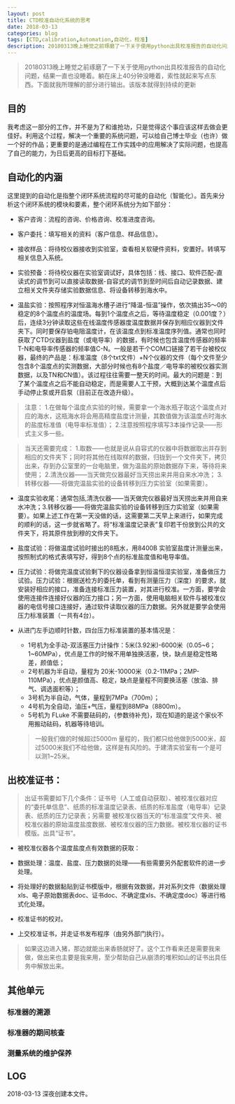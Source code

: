 ```yaml
---
layout: post
title: CTD校准自动化系统的思考
date: 2018-03-13
categories: blog
tags: [CTD,calibration,Automation,自动化，校准]
description: 20180313晚上睡觉之前琢磨了一下关于使用python出具校准报告的自动化问题，结果一直也没睡着。躺在床上40分钟没睡着，索性就起来写点东西。下面就我所理解的部分进行输出。该版本就得到持续的更新。
---
```


> 20180313晚上睡觉之前琢磨了一下关于使用python出具校准报告的自动化问题，结果一直也没睡着。躺在床上40分钟没睡着，索性就起来写点东西。下面就我所理解的部分进行输出。该版本就得到持续的更新

## 目的
我考虑这一部分的工作，并不是为了和谁抢功，只是觉得这个事应该这样去做会更佳好。利用这个过程，解决一个重要的系统问题，可以给自己博士毕业（也许）做一个好的作品；更重要的是通过编程在工作实践中的应用解决了实际问题，也提高了自己的能力，为日后更高的目标打下基础。

## 自动化的内涵
这里提到的自动化是指整个闭环系统流程的尽可能的自动化（智能化）。首先来分析这个闭环系统的模块和要素，整个闭环系统分为如下部分：

- 客户咨询：流程的咨询、价格咨询、校准进度咨询。

- 客户委托：填写相关的资料（客户信息、样品信息）。

- 接收样品：将待校仪器接收到实验室，查看相关软硬件资料，安置好。转填写相关信息入系统。

- 实验预备：将待校仪器在实验室调试好，具体包括：线、接口、软件匹配-直读式的调节到可以直接读取数据-自容式的调节到至时间后自动记录数据、建立相关文件夹存储实验数据信息、将设备转移到海水中。

- 温盐实验：按照程序对恒温海水槽子进行“降温-恒温”操作，依次搞出35～0的稳定的8个温度点的温度场。每到1个温度点之后，等待温度稳定（0.001度？）后，连续3分钟读取这些在线温度传感器度温度数据并保存到相应仪器到文件夹下。同时要保存铂电阻温度计，在该温度点到标准温度序列值。通常也同时获取了CTD仪器到盐度（或电导率）的数据，有时候也包含温度传感器的频率T-N和电导率传感器的频率值C-N。一般是若干个COM口链接了若干台被校仪器，最终的产品是：标准温度（8个txt文件）+N个仪器的文件（每个文件至少包含8个温度点的实测数据，大部分时候也有8个盐度／电导率的被校仪器实测数据，以及TN和CN值）。该过程往往需要一整天的时间。最大的问题是：到了某个温度点之后不能自动稳定，而是需要人工干预，大概到达某个温度点后手动停止泵或开启泵（目前正在改造升级）。

>注意：
1.在做每个温度点实验的时候，需要拿一个海水瓶子取这个温度点对应的海水，这瓶海水将会用高精度盐度计测量，其数值做为该温度点时海水的盐度标准值（电导率标准值）；
2.注意按照程序填写3本操作记录——形式主义多一些。

>当天还需要完成：
1.取数——也就是说从自容式的仪器中将数据取出并存到相应的文件夹下；同时将其他在线取样的数据，归拢到一个文件夹下，拷贝出来，存到办公室里的一台电脑里，做为温盐的原始数据存下来，等待将来使用；
2.清洗仪器——当天做完仪器最好当天捞出来并用自来水冲洗；
3.转移仪器——将做完温盐实验的设备转移到压力实验室（如果需要）。

- 温度实验收尾：通常包括,清洗仪器——当天做完仪器最好当天捞出来并用自来水冲洗；3.转移仪器——将做完温盐实验的设备转移到压力实验室（如果需要）。如果上述工作在第一天没做的话，这需要第二天早上来进行，如果完成的顺利的话，这一步就省略了。将“标准温度记录表”复印若干份放到公共的文件夹下，将其原件放到穆的文件夹下。

- 盐度试验：将做温度试验时接出的8瓶水，用8400B 实验室盐度计测量出来，按照制式的格式表填写好，得到8个点的标准盐度值和电导率值。

- 压力试验：将做完温度试验剩下的仪器设备拿到恒温恒湿实验室，准备做压力试验。压力试验：根据送检方的委托单，看到有测量压力（深度）的要求，就安装好相应的接口，准备连接标准压力装置，对其进行校准。一方面，要学会使用连接件连接好仪器的压力接口；另一方面，使用电脑相关软件与被校准仪器的电信号接口连接好，通过软件读取仪器的压力数据。另外就是要学会使用压力标准装置（一共有4台）。

- 从进门左手边顺时针数，四台压力标准装置的基本情况是：

  - 1号机为全手动-双活塞压力计操作：5米(3.92米)-6000米（0.05~6；1~60MPa），优点是工作的时候不用单独换活塞，快，缺点是稳定性略差，颜值低；
  - 2号机器为半自动，量程为 20米-10000米（0.2-11MPa；2MP-110MPa），优点是颜值高、稳定，缺点是量程不同要换活塞（放油、排气、调选面积等）；
  - 3号机为半自动，气体，量程到7MPa（700m）；
  - 4号机为全自动，油压+气压，量程到88MPa（8800m）。
  - 5号机为 FLuke 不需要砝码的，{参数待补充}，现在知道的是这个家伙不用搬动砝码，机器等待培训。
  > 一般我们做的时候超过5000m 量程的，我们都只给他做到5000米，超过5000米我们不给他做，这样是有风险的。于建清实验室有一个是可以测1~25米。

## 出校准证书：

>出证书需要如下几个条件：证书号（人工或自动获取）、被校准仪器对应的“委托单信息”、纸质的标准温度记录表、纸质的标准盐度（电导率）记录表、纸质的压力记录表；另需要 被校准仪器当天的“标准温度”文件夹、被校准仪器的原始温度盐度数据、被校准仪器的压力数据。被校准仪器的证书模版。出具“证书”。

   - 被校准仪器各个温度盐度点有效数据的获取：

   - 数据处理：温度、盐度、压力数据的处理——有些需要另外配套软件的进一步处理。

   - 将处理好的数据黏贴到证书模版中，根据有效数据，并对系列文件（数据处理xls、电子原始数据表doc、证书doc、不确定度xls、不确定度doc）等进行格式化处理。

   - 校准证书的校对。

   - 上交校准证书，并走证书发布程序（由另外部门执行）。
   
> 如果这边进入猪，那边就能出来香肠就好了。这个工作看来还是需要我来做，做出来也主要是我来用，至少帮助自己从崩溃的堆积如山的证书出具任务中解放出来。

## 其他单元

### 标准器的溯源

### 标准器的期间核查

### 测量系统的维护保养



## LOG
2018-03-13 深夜创建本文件。
